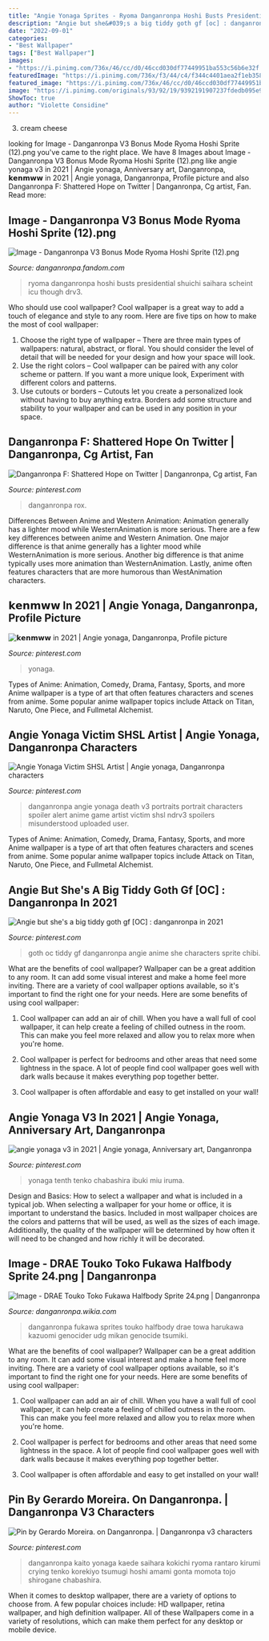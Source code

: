 ```yaml
---
title: "Angie Yonaga Sprites - Ryoma Danganronpa Hoshi Busts Presidential Shuichi Saihara Scheint Icu Though Drv3"
description: "Angie but she&#039;s a big tiddy goth gf [oc] : danganronpa in 2021"
date: "2022-09-01"
categories:
- "Best Wallpaper"
tags: ["Best Wallpaper"]
images:
- "https://i.pinimg.com/736x/46/cc/d0/46ccd030df77449951ba553c56b6e32f.jpg"
featuredImage: "https://i.pinimg.com/736x/f3/44/c4/f344c4401aea2f1eb3584c60f008e78e.jpg"
featured_image: "https://i.pinimg.com/736x/46/cc/d0/46ccd030df77449951ba553c56b6e32f.jpg"
image: "https://i.pinimg.com/originals/93/92/19/9392191907237fdedb095e99da4dfa28.jpg"
ShowToc: true
author: "Violette Considine"
---
```



3. cream cheese 

	

		
looking for Image - Danganronpa V3 Bonus Mode Ryoma Hoshi Sprite (12).png you've came to the right place. We have 8 Images about Image - Danganronpa V3 Bonus Mode Ryoma Hoshi Sprite (12).png like angie yonaga v3 in 2021 | Angie yonaga, Anniversary art, Danganronpa, 𝗸𝗲𝗻𝗺𝘄𝘄 in 2021 | Angie yonaga, Danganronpa, Profile picture and also Danganronpa F: Shattered Hope on Twitter | Danganronpa, Cg artist, Fan. Read more:
		
    
## Image - Danganronpa V3 Bonus Mode Ryoma Hoshi Sprite (12).png

<img loading=lazy src="https://vignette.wikia.nocookie.net/danganronpa/images/c/c0/Danganronpa_V3_Bonus_Mode_Ryoma_Hoshi_Sprite_(12).png/revision/latest?cb=20171002031304" onerror="this.onerror=null;this.src='https://tse3.mm.bing.net/th?id=OIP.uwzxFUTQxOAutvfn1FPZywHaLo&amp;pid=15.1';" alt="Image - Danganronpa V3 Bonus Mode Ryoma Hoshi Sprite (12).png">

_Source: danganronpa.fandom.com_

>ryoma danganronpa hoshi busts presidential shuichi saihara scheint icu though drv3. 

	

Who should use cool wallpaper?
Cool wallpaper is a great way to add a touch of elegance and style to any room. Here are five tips on how to make the most of cool wallpaper: 
1) Choose the right type of wallpaper – There are three main types of wallpapers: natural, abstract, or floral. You should consider the level of detail that will be needed for your design and how your space will look. 
2) Use the right colors – Cool wallpaper can be paired with any color scheme or pattern. If you want a more unique look, Experiment with different colors and patterns. 
3) Use cutouts or borders – Cutouts let you create a personalized look without having to buy anything extra. Borders add some structure and stability to your wallpaper and can be used in any position in your space.

    
## Danganronpa F: Shattered Hope On Twitter | Danganronpa, Cg Artist, Fan

<img loading=lazy src="https://i.pinimg.com/originals/14/5e/80/145e8034be4bddacd02fdeaabd81b366.jpg" onerror="this.onerror=null;this.src='https://tse4.mm.bing.net/th?id=OIP.xgR7VS_curGmQnlQ8FJL5AHaEK&amp;pid=15.1';" alt="Danganronpa F: Shattered Hope on Twitter | Danganronpa, Cg artist, Fan">

_Source: pinterest.com_

>danganronpa rox. 

	

Differences Between Anime and Western Animation: Animation generally has a lighter mood while WesternAnimation is more serious.
There are a few key differences between anime and Western Animation. One major difference is that anime generally has a lighter mood while WesternAnimation is more serious. Another big difference is that anime typically uses more animation than WesternAnimation. Lastly, anime often features characters that are more humorous than WestAnimation characters.

    
## 𝗸𝗲𝗻𝗺𝘄𝘄 In 2021 | Angie Yonaga, Danganronpa, Profile Picture

<img loading=lazy src="https://i.pinimg.com/736x/f3/44/c4/f344c4401aea2f1eb3584c60f008e78e.jpg" onerror="this.onerror=null;this.src='https://tse2.mm.bing.net/th?id=OIP.p3ml622xKJNCHBrzSELDkQHaHa&amp;pid=15.1';" alt="𝗸𝗲𝗻𝗺𝘄𝘄 in 2021 | Angie yonaga, Danganronpa, Profile picture">

_Source: pinterest.com_

>yonaga. 

	

Types of Anime: Animation, Comedy, Drama, Fantasy, Sports, and more
Anime wallpaper is a type of art that often features characters and scenes from anime. Some popular anime wallpaper topics include Attack on Titan, Naruto, One Piece, and Fullmetal Alchemist.

    
## Angie Yonaga Victim SHSL Artist | Angie Yonaga, Danganronpa Characters

<img loading=lazy src="https://i.pinimg.com/originals/93/92/19/9392191907237fdedb095e99da4dfa28.jpg" onerror="this.onerror=null;this.src='https://tse2.mm.bing.net/th?id=OIP.oSicH6LGLjcgGQzC89khygHaHa&amp;pid=15.1';" alt="Angie Yonaga Victim SHSL Artist | Angie yonaga, Danganronpa characters">

_Source: pinterest.com_

>danganronpa angie yonaga death v3 portraits portrait characters spoiler alert anime game artist victim shsl ndrv3 spoilers misunderstood uploaded user. 

	

Types of Anime: Animation, Comedy, Drama, Fantasy, Sports, and more
Anime wallpaper is a type of art that often features characters and scenes from anime. Some popular anime wallpaper topics include Attack on Titan, Naruto, One Piece, and Fullmetal Alchemist.

    
## Angie But She&#039;s A Big Tiddy Goth Gf [OC] : Danganronpa In 2021

<img loading=lazy src="https://i.pinimg.com/originals/4d/f3/a8/4df3a83013cdf1523b6eac78fe170194.png" onerror="this.onerror=null;this.src='https://tse2.mm.bing.net/th?id=OIP.YY81FPC6nIWCsyxAPB8KjgHaLA&amp;pid=15.1';" alt="Angie but she&#039;s a big tiddy goth gf [OC] : danganronpa in 2021">

_Source: pinterest.com_

>goth oc tiddy gf danganronpa angie anime she characters sprite chibi. 

	

What are the benefits of cool wallpaper?
Wallpaper can be a great addition to any room. It can add some visual interest and make a home feel more inviting. There are a variety of cool wallpaper options available, so it's important to find the right one for your needs. Here are some benefits of using cool wallpaper: 
1. Cool wallpaper can add an air of chill. When you have a wall full of cool wallpaper, it can help create a feeling of chilled outness in the room. This can make you feel more relaxed and allow you to relax more when you're home. 

2. Cool wallpaper is perfect for bedrooms and other areas that need some lightness in the space. A lot of people find cool wallpaper goes well with dark walls because it makes everything pop together better. 

3. Cool wallpaper is often affordable and easy to get installed on your wall!

    
## Angie Yonaga V3 In 2021 | Angie Yonaga, Anniversary Art, Danganronpa

<img loading=lazy src="https://i.pinimg.com/736x/46/cc/d0/46ccd030df77449951ba553c56b6e32f.jpg" onerror="this.onerror=null;this.src='https://tse3.mm.bing.net/th?id=OIP.wclzs8U8BMEuZcZVyqhSUQHaO0&amp;pid=15.1';" alt="angie yonaga v3 in 2021 | Angie yonaga, Anniversary art, Danganronpa">

_Source: pinterest.com_

>yonaga tenth tenko chabashira ibuki miu iruma. 

	

Design and Basics: How to select a wallpaper and what is included in a typical job.
When selecting a wallpaper for your home or office, it is important to understand the basics. Included in most wallpaper choices are the colors and patterns that will be used, as well as the sizes of each image. Additionally, the quality of the wallpaper will be determined by how often it will need to be changed and how richly it will be decorated.

    
## Image - DRAE Touko Toko Fukawa Halfbody Sprite 24.png | Danganronpa

<img loading=lazy src="https://vignette.wikia.nocookie.net/danganronpa/images/f/f1/DRAE_Touko_Toko_Fukawa_Halfbody_Sprite_24.png/revision/latest?cb=20170701164532" onerror="this.onerror=null;this.src='https://tse4.mm.bing.net/th?id=OIP.7VzxhjDpaltFqea3kiPUHQHaHF&amp;pid=15.1';" alt="Image - DRAE Touko Toko Fukawa Halfbody Sprite 24.png | Danganronpa">

_Source: danganronpa.wikia.com_

>danganronpa fukawa sprites touko halfbody drae towa harukawa kazuomi genocider udg mikan genocide tsumiki. 

	

What are the benefits of cool wallpaper?
Wallpaper can be a great addition to any room. It can add some visual interest and make a home feel more inviting. There are a variety of cool wallpaper options available, so it's important to find the right one for your needs. Here are some benefits of using cool wallpaper: 
1. Cool wallpaper can add an air of chill. When you have a wall full of cool wallpaper, it can help create a feeling of chilled outness in the room. This can make you feel more relaxed and allow you to relax more when you're home. 

2. Cool wallpaper is perfect for bedrooms and other areas that need some lightness in the space. A lot of people find cool wallpaper goes well with dark walls because it makes everything pop together better. 

3. Cool wallpaper is often affordable and easy to get installed on your wall!

    
## Pin By Gerardo Moreira. On Danganronpa. | Danganronpa V3 Characters

<img loading=lazy src="https://i.pinimg.com/originals/04/1d/6f/041d6fcb6946c173e821fddcb03aa7e5.jpg" onerror="this.onerror=null;this.src='https://tse3.mm.bing.net/th?id=OIP.9tSAJjY_qdWi_MVB1zFMOgHaHa&amp;pid=15.1';" alt="Pin by Gerardo Moreira. on Danganronpa. | Danganronpa v3 characters">

_Source: pinterest.com_

>danganronpa kaito yonaga kaede saihara kokichi ryoma rantaro kirumi crying tenko korekiyo tsumugi hoshi amami gonta momota tojo shirogane chabashira. 

	

When it comes to desktop wallpaper, there are a variety of options to choose from. A few popular choices include: HD wallpaper, retina wallpaper, and high definition wallpaper. All of these Wallpapers come in a variety of resolutions, which can make them perfect for any desktop or mobile device. 

